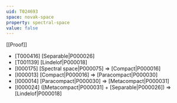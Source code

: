 ```yaml
---
uid: T024693
space: novak-space
property: spectral-space
value: false
---
```

[[Proof]]

* [T000416] [Separable|P000026]
* [T001139] [Lindelof|P000018]
* [I000175] [Spectral space|P000075] => [Compact|P000016]
* [I000013] [Compact|P000016] => [Paracompact|P000030]
* [I000014] [Paracompact|P000030] => [Metacompact|P000031]
* [I000024] ([Metacompact|P000031] + [Separable|P000026]) => [Lindelof|P000018]

